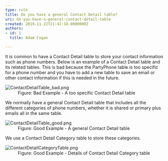 ```yaml
---
type: rule
title: Do you have a general Contact Detail table?
uri: do-you-have-a-general-contact-detail-table
created: 2019-11-22T21:41:18.0000000Z
authors:
- id: 1
  title: Adam Cogan

---
```




<span class='intro'> <p class="ssw15-rteElement-P">It is common to have a Contact Detail table to store your contact information such as phone numbers. Below is an example of a&#160;Contact Detail table and its related tables. This is bad because the PartyPhone table is too specific for a&#160;phone number and you have to add a new table to save an&#160;email or other contact information if this is needed in the future.​<br></p> </span>

<dl class="badImage"><dt>​<img src="ContactDetailTable_bad.png" alt="ContactDetailTable_bad.png" /></dt><dd>Figure&#58; Bad Example - A&#160;too specific Contact Detail table</dd></dl><p>We normally have a general Contact Detail table that includes all the different categories of phone numbers, whether it&#160;is shared or primary plus emails all in the same table.<br></p><dl class="goodImage"><dt><img src="ContactDetailTable_good.png" alt="ContactDetailTable_good.png" /></dt><dd>Figure&#58; Good Example - A&#160;general Contact Detail table</dd></dl><p>We use a Contact Detail Category table to store these categories.<br></p><dl class="goodImage"><dt><img src="ContactDetailCategoryTable.png" alt="ContactDetailCategoryTable.png" />​<br></dt><dd>Figure&#58; Good Example - Details of Contact Detail Category table<span style="color&#58;#444444;">​</span></dd></dl>


